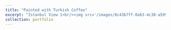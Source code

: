 ```yaml
---
title: "Painted with Turkish Coffee"
excerpt: "Istanbul View 1<br/><img src='/images/8c43b7ff-0a63-4c30-a599-769745a5033a.jpg'>"
collection: portfolio
---
```

